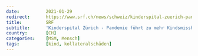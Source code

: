 ```yaml
---
date:          2021-01-29
redirect:      https://www.srf.ch/news/schweiz/kinderspital-zuerich-pandemie-fuehrt-zu-mehr-kindsmisshandlungen
title:         SRF
subtitle:      'Kinderspital Zürich - Pandemie führt zu mehr Kindsmisshandlungen'
country:       [CH]
categories:    [MSM, Mensch]
tags:          [kind, kollateralschäden]
---
```


